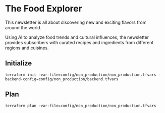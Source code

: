 # The Food Explorer

This newsletter is all about discovering new and exciting flavors from around the world. 

Using AI to analyze food trends and cultural influences, the newsletter provides subscribers with curated recipes and ingredients from different regions and cuisines.

## Initialize

```shell
terraform init -var-file=config/non_production/non_production.tfvars -backend-config=config/non_production/backend.tfvars
```

## Plan

```shell
terraform plan -var-file=config/non_production/non_production.tfvars
```

